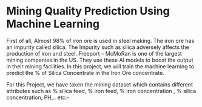 
# Mining Quality Prediction Using Machine Learning

First of all, Almost 98% of iron ore is used in steel making. The iron ore has an impurity called silica. The Impurity such as silica adversely affects the production of iron and steel. Freeport – McMoRan is one of the largest mining companies in the US. They use these AI models to boost the output in their mining facilities. In this project, we will train the machine learning to predict the % of Silica Concentrate in the Iron Ore concentrate.

For this Project, we have taken the mining dataset which contains different attributes such as % silica feed, % iron feed, % iron concentration , % silica concentration, PH,.. etc:- 

